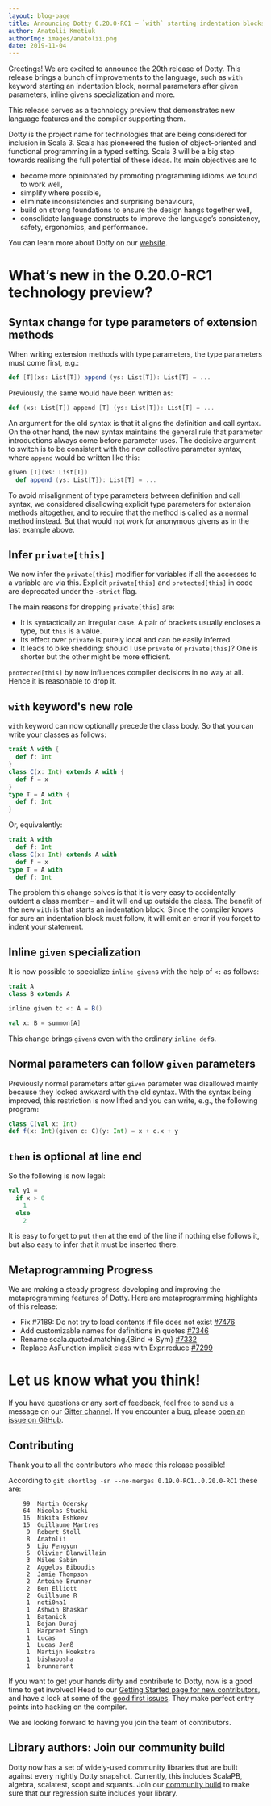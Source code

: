 ```yaml
---
layout: blog-page
title: Announcing Dotty 0.20.0-RC1 – `with` starting indentation blocks, inline given specializations and more
author: Anatolii Kmetiuk
authorImg: images/anatolii.png
date: 2019-11-04
---
```


Greetings! We are excited to announce the 20th release of Dotty. This release brings a bunch of improvements to the language, such as `with` keyword starting an indentation block, normal parameters after given parameters, inline givens specialization and more.

This release serves as a technology preview that demonstrates new
language features and the compiler supporting them.

Dotty is the project name for technologies that are being considered for
inclusion in Scala 3. Scala has pioneered the fusion of object-oriented and
functional programming in a typed setting. Scala 3 will be a big step towards
realising the full potential of these ideas. Its main objectives are to

- become more opinionated by promoting programming idioms we found to work well,
- simplify where possible,
- eliminate inconsistencies and surprising behaviours,
- build on strong foundations to ensure the design hangs together well,
- consolidate language constructs to improve the language’s consistency, safety, ergonomics, and
  performance.

You can learn more about Dotty on our [website](https://dotty.epfl.ch).

<!--more-->

# What’s new in the 0.20.0-RC1 technology preview?
## Syntax change for type parameters of extension methods
When writing extension methods with type parameters, the type parameters must come first, e.g.:

```scala
def [T](xs: List[T]) append (ys: List[T]): List[T] = ...
```

Previously, the same would have been written as:

```scala
def (xs: List[T]) append [T] (ys: List[T]): List[T] = ...
```

An argument for the old syntax is that it aligns the definition and call syntax. On the other hand, the new syntax maintains the general rule that parameter introductions always come before parameter uses. The decisive argument to switch is to be consistent with the new collective parameter syntax, where `append` would be written like this:

```scala
given [T](xs: List[T])
  def append (ys: List[T]): List[T] = ...
```

To avoid misalignment of type parameters between definition and call syntax, we considered disallowing explicit type parameters for extension methods altogether, and to require that the method is called as a normal method instead. But that would not work for anonymous givens as in the last example above.

## Infer `private[this]`
We now infer the `private[this]` modifier for variables if all the accesses to a variable are via this. Explicit `private[this]` and `protected[this]` in code are deprecated under the `-strict` flag.

The main reasons for dropping `private[this]` are:

- It is syntactically an irregular case. A pair of brackets usually encloses a type, but `this` is a value.
- Its effect over `private` is purely local and can be easily inferred.
- It leads to bike shedding: should I use `private` or `private[this]`? One is shorter but the other might be more efficient.

`protected[this]` by now influences compiler decisions in no way at all. Hence it is reasonable to drop it.

## `with` keyword's new role
`with` keyword can now optionally precede the class body. So that you can write your classes as follows:

```scala
trait A with {
  def f: Int
}
class C(x: Int) extends A with {
  def f = x
}
type T = A with {
  def f: Int
}
```

Or, equivalently:

```scala
trait A with
  def f: Int
class C(x: Int) extends A with
  def f = x
type T = A with
  def f: Int
```

The problem this change solves is that it is very easy to accidentally outdent a class member – and it will end up outside the class. The benefit of the new `with` is that starts an indentation block. Since the compiler knows for sure an indentation block must follow, it will emit an error if you forget to indent your statement.

## Inline `given` specialization
It is now possible to specialize `inline given`s with the help of `<:` as follows:

```scala
trait A
class B extends A

inline given tc <: A = B()

val x: B = summon[A]
```

This change brings `given`s even with the ordinary `inline def`s.

## Normal parameters can follow `given` parameters
Previously normal parameters after `given` parameter was disallowed mainly because they looked awkward with the old syntax. With the syntax being improved, this restriction is now lifted and you can write, e.g., the following program:

```scala
class C(val x: Int)
def f(x: Int)(given c: C)(y: Int) = x + c.x + y
```

## `then` is optional at line end
So the following is now legal:

```scala
val y1 =
  if x > 0
    1
  else
    2
```

It is easy to forget to put `then` at the end of the line if nothing else follows it, but also easy to infer that it must be inserted there.

## Metaprogramming Progress
We are making a steady progress developing and improving the metaprogramming features of Dotty. Here are metaprogramming highlights of this release:

- Fix #7189: Do not try to load contents if file does not exist [#7476](https://github.com/lampepfl/dotty/pull/7476)
- Add customizable names for definitions in quotes [#7346](https://github.com/lampepfl/dotty/pull/7346)
- Rename scala.quoted.matching.{Bind => Sym} [#7332](https://github.com/lampepfl/dotty/pull/7332)
- Replace AsFunction implicit class with Expr.reduce [#7299](https://github.com/lampepfl/dotty/pull/7299)

# Let us know what you think!

If you have questions or any sort of feedback, feel free to send us a message on our
[Gitter channel](https://gitter.im/lampepfl/dotty). If you encounter a bug, please
[open an issue on GitHub](https://github.com/lampepfl/dotty/issues/new).

## Contributing

Thank you to all the contributors who made this release possible!

According to `git shortlog -sn --no-merges 0.19.0-RC1..0.20.0-RC1` these are:

```
    99  Martin Odersky
    64  Nicolas Stucki
    16  Nikita Eshkeev
    15  Guillaume Martres
     9  Robert Stoll
     8  Anatolii
     5  Liu Fengyun
     5  Olivier Blanvillain
     3  Miles Sabin
     2  Aggelos Biboudis
     2  Jamie Thompson
     2  Antoine Brunner
     2  Ben Elliott
     2  Guillaume R
     1  noti0na1
     1  Ashwin Bhaskar
     1  Batanick
     1  Bojan Dunaj
     1  Harpreet Singh
     1  Lucas
     1  Lucas Jenß
     1  Martijn Hoekstra
     1  bishabosha
     1  brunnerant
```

If you want to get your hands dirty and contribute to Dotty, now is a good time to get involved!
Head to our [Getting Started page for new contributors](https://dotty.epfl.ch/docs/contributing/getting-started.html),
and have a look at some of the [good first issues](https://github.com/lampepfl/dotty/issues?q=is%3Aissue+is%3Aopen+label%3Aexp%3Anovice).
They make perfect entry points into hacking on the compiler.

We are looking forward to having you join the team of contributors.

## Library authors: Join our community build

Dotty now has a set of widely-used community libraries that are built against every nightly Dotty
snapshot. Currently, this includes ScalaPB, algebra, scalatest, scopt and squants.
Join our [community build](https://github.com/lampepfl/dotty-community-build)
to make sure that our regression suite includes your library.

[Scastie]: https://scastie.scala-lang.org/?target=dotty

[@odersky]: https://github.com/odersky
[@DarkDimius]: https://github.com/DarkDimius
[@smarter]: https://github.com/smarter
[@felixmulder]: https://github.com/felixmulder
[@nicolasstucki]: https://github.com/nicolasstucki
[@liufengyun]: https://github.com/liufengyun
[@OlivierBlanvillain]: https://github.com/OlivierBlanvillain
[@biboudis]: https://github.com/biboudis
[@allanrenucci]: https://github.com/allanrenucci
[@Blaisorblade]: https://github.com/Blaisorblade
[@Duhemm]: https://github.com/Duhemm
[@AleksanderBG]: https://github.com/AleksanderBG
[@milessabin]: https://github.com/milessabin
[@anatoliykmetyuk]: https://github.com/anatoliykmetyuk
